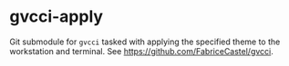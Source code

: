 # gvcci-apply

Git submodule for `gvcci` tasked with applying the specified theme to the workstation and terminal. See https://github.com/FabriceCastel/gvcci.
